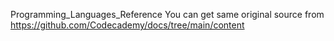 Programming_Languages_Reference
You can get same original source from https://github.com/Codecademy/docs/tree/main/content
